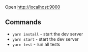 Open [http://localhost:9000](http://localhost:9000)

## Commands
- `yarn install` - start the dev server
- `yarn start` - start the dev server
- `yarn test` - run all tests
